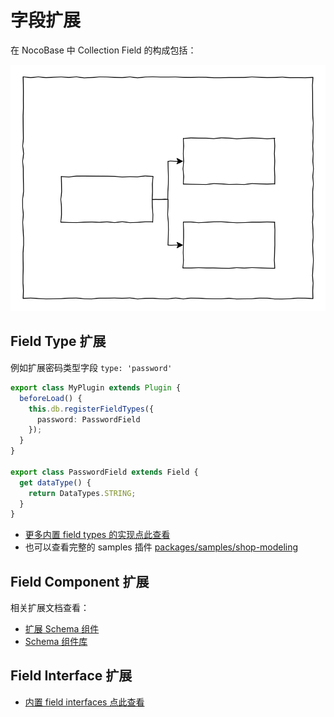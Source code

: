 # 字段扩展

在 NocoBase 中 Collection Field 的构成包括：

<img src="./collection-field.svg" />

## Field Type 扩展

例如扩展密码类型字段 `type: 'password'`

```ts
export class MyPlugin extends Plugin {
  beforeLoad() {
    this.db.registerFieldTypes({
      password: PasswordField
    });
  }
}

export class PasswordField extends Field {
  get dataType() {
    return DataTypes.STRING;
  }
}
```

- [更多内置 field types 的实现点此查看](https://github.com/nocobase/nocobase/tree/main/packages/core/database/src/fields)
- 也可以查看完整的 samples 插件 [packages/samples/shop-modeling](https://github.com/nocobase/nocobase/tree/main/packages/samples/shop-modeling) 

## Field Component 扩展

相关扩展文档查看：

- [扩展 Schema 组件](/development/client/ui-schema-designer/extending-schema-components)
- [Schema 组件库](/development/client/ui-schema-designer/component-library)

## Field Interface 扩展

- [内置 field interfaces 点此查看](https://github.com/nocobase/nocobase/tree/main/packages/core/client/src/collection-manager/interfaces)